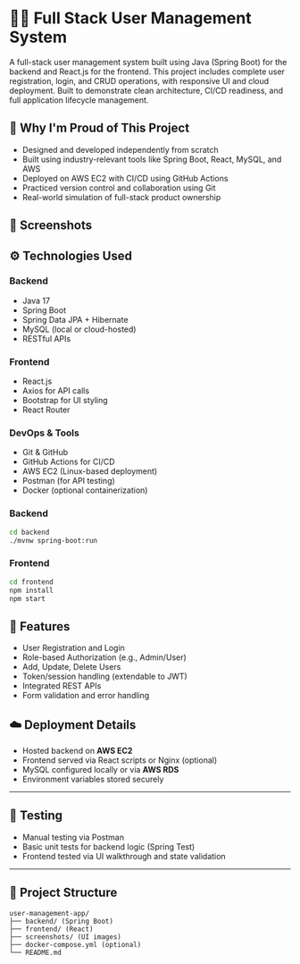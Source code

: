 
# 🧑‍💻 Full Stack User Management System

A full-stack user management system built using Java (Spring Boot) for the backend and React.js for the frontend. This project includes complete user registration, login, and CRUD operations, with responsive UI and cloud deployment. Built to demonstrate clean architecture, CI/CD readiness, and full application lifecycle management.



## 🌟 Why I'm Proud of This Project

- Designed and developed independently from scratch
- Built using industry-relevant tools like Spring Boot, React, MySQL, and AWS
- Deployed on AWS EC2 with CI/CD using GitHub Actions
- Practiced version control and collaboration using Git
- Real-world simulation of full-stack product ownership



## 📸 Screenshots

## ⚙️ Technologies Used

### Backend
- Java 17
- Spring Boot
- Spring Data JPA + Hibernate
- MySQL (local or cloud-hosted)
- RESTful APIs

### Frontend
- React.js
- Axios for API calls
- Bootstrap for UI styling
- React Router

### DevOps & Tools
- Git & GitHub
- GitHub Actions for CI/CD
- AWS EC2 (Linux-based deployment)
- Postman (for API testing)
- Docker (optional containerization)

### Backend
```bash
cd backend
./mvnw spring-boot:run
```

### Frontend
```bash
cd frontend
npm install
npm start
```



## 🔐 Features

- User Registration and Login
- Role-based Authorization (e.g., Admin/User)
- Add, Update, Delete Users
- Token/session handling (extendable to JWT)
- Integrated REST APIs
- Form validation and error handling


## ☁️ Deployment Details

- Hosted backend on **AWS EC2**
- Frontend served via React scripts or Nginx (optional)
- MySQL configured locally or via **AWS RDS**
- Environment variables stored securely

---

## 🧪 Testing

- Manual testing via Postman
- Basic unit tests for backend logic (Spring Test)
- Frontend tested via UI walkthrough and state validation

---

## 📁 Project Structure

```
user-management-app/
├── backend/ (Spring Boot)
├── frontend/ (React)
├── screenshots/ (UI images)
├── docker-compose.yml (optional)
└── README.md
```



